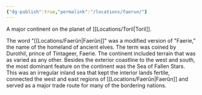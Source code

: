 ```yaml
---
{"dg-publish":true,"permalink":"/locations/faerun/"}
---
```


A major continent on the planet of [[Locations/Toril\|Toril]].

The word "[[Locations/Faerûn\|Faerûn]]" was a modified version of "Faerie," the name of the homeland of ancient elves. The term was coined by Durothil, prince of Tintageer, Faerie. The continent included terrain that was as varied as any other. Besides the exterior coastline to the west and south, the most dominant feature on the continent was the Sea of Fallen Stars. This was an irregular inland sea that kept the interior lands fertile, connected the west and east regions of [[Locations/Faerûn\|Faerûn]] and served as a major trade route for many of the bordering nations.

